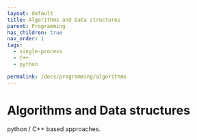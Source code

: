 ```yaml
---
layout: default
title: Algorithms and Data structures
parent: Programming
has_children: true
nav_order: 1
tags: 
  - single-process
  - C++
  - python

permalink: /docs/programming/algorithms
---
```


# Algorithms and Data structures

python / C++ based approaches.
